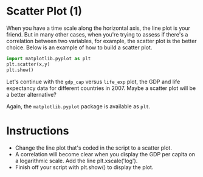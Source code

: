 # Scatter Plot (1)
When you have a time scale along the horizontal axis, the line plot is your friend. But in many other cases, when you're trying to assess if there's a correlation between two variables, for example, the scatter plot is the better choice. Below is an example of how to build a scatter plot.

```python
import matplotlib.pyplot as plt
plt.scatter(x,y)
plt.show()
```

Let's continue with the `gdp_cap` versus `life_exp` plot, the GDP and life expectancy data for different countries in 2007. Maybe a scatter plot will be a better alternative?

Again, the `matplotlib.pyplot` package is available as `plt`.

# Instructions 

- Change the line plot that's coded in the script to a scatter plot.
- A correlation will become clear when you display the GDP per capita on a logarithmic scale. Add the line plt.xscale('log').
- Finish off your script with plt.show() to display the plot.

